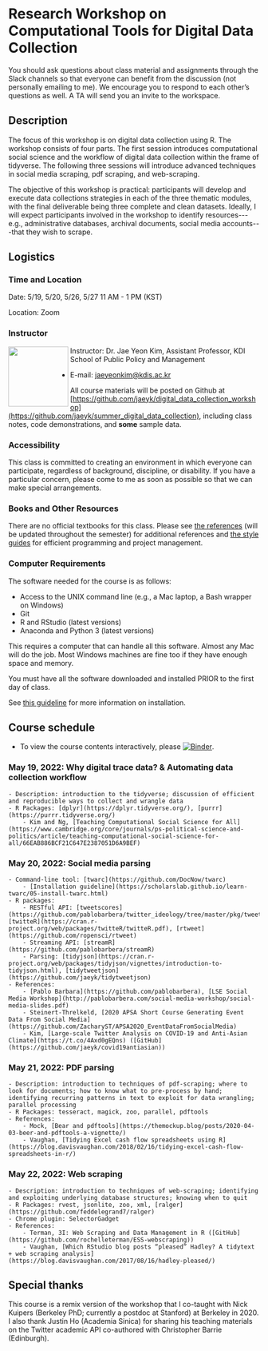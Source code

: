 # Research Workshop on Computational Tools for Digital Data Collection

You should ask questions about class material and assignments through the Slack channels so that everyone can benefit from the discussion (not personally emailing to me). We encourage you to respond to each other’s questions as well. A TA will send you an invite to the workspace.

## Description

The focus of this workshop is on digital data collection using R. The workshop consists of four parts. The first session introduces computational social science and the workflow of digital data collection within the frame of tidyverse. The following three sessions will introduce advanced techniques in social media scraping, pdf scraping, and web-scraping. 

The objective of this workshop is practical: participants will develop and execute data collections strategies in each of the three thematic modules, with the final deliverable being three complete and clean datasets. Ideally, I will expect participants involved in the workshop to identify resources---e.g., administrative databases, archival documents, social media accounts---that they wish to scrape.

## Logistics

### Time and Location

Date: 5/19, 5/20, 5/26, 5/27 11 AM - 1 PM (KST)

Location: Zoom

### Instructor

<img src="https://jaeyk.github.io/profile.jpg" style="margin-right:4px;" align="left" width="120">

Instructor: Dr. Jae Yeon Kim, Assistant Professor, KDI School of Public Policy and Management

* E-mail: jaeyeonkim@kdis.ac.kr

All course materials will be posted on Github at [https://github.com/jaeyk/digital_data_collection_workshop](https://github.com/jaeyk/summer_digital_data_collection), including class notes, code demonstrations, and **some** sample data.

### Accessibility

This class is committed to creating an environment in which everyone can participate, regardless of background, discipline, or disability. If you have a particular concern, please come to me as soon as possible so that we can make special arrangements.

### Books and Other Resources

There are no official textbooks for this class. Please see [the references](https://github.com/jaeyk/digital_data_collection_workshop/blob/master/B_references.md) (will be updated throughout the semester) for additional references and [the style guides](https://github.com/jaeyk/PS239T/blob/master/style_guides.md) for efficient programming and project management.

### Computer Requirements

The software needed for the course is as follows:

* Access to the UNIX command line (e.g., a Mac laptop, a Bash wrapper on Windows)
* Git
* R and RStudio (latest versions)
* Anaconda and Python 3 (latest versions)

This requires a computer that can handle all this software. Almost any Mac will do the job. Most Windows machines are fine too if they have enough space and memory.

You must have all the software downloaded and installed PRIOR to the first day of class.

See [this guideline](https://github.com/jaeyk/PS239T/blob/master/B_Install.md) for more information on installation.

## Course schedule 

- To view the course contents interactively, please [![Binder](https://mybinder.org/badge_logo.svg)](https://mybinder.org/v2/gh/jaeyk/digital_data_collection_workshop/master?urlpath=rstudio). 

### May 19, 2022: Why digital trace data? & Automating data collection workflow

    - Description: introduction to the tidyverse; discussion of efficient and reproducible ways to collect and wrangle data
    - R Packages: [dplyr](https://dplyr.tidyverse.org/), [purrr](https://purrr.tidyverse.org/)
        - Kim and Ng, [Teaching Computational Social Science for All](https://www.cambridge.org/core/journals/ps-political-science-and-politics/article/teaching-computational-social-science-for-all/66EAB886BCF21C647E2387051D6A9BEF)  

### May 20, 2022: Social media parsing 

    - Command-line tool: [twarc](https://github.com/DocNow/twarc)
        - [Installation guideline](https://scholarslab.github.io/learn-twarc/05-install-twarc.html) 
    - R packages: 
        - RESTful API: [tweetscores](https://github.com/pablobarbera/twitter_ideology/tree/master/pkg/tweetscores), [twitteR](https://cran.r-project.org/web/packages/twitteR/twitteR.pdf), [rtweet](https://github.com/ropensci/rtweet)
        - Streaming API: [streamR](https://github.com/pablobarbera/streamR)
        - Parsing: [tidyjson](https://cran.r-project.org/web/packages/tidyjson/vignettes/introduction-to-tidyjson.html), [tidytweetjson](https://github.com/jaeyk/tidytweetjson)
    - References:
        - [Pablo Barbara](https://github.com/pablobarbera), [LSE Social Media Workshop](http://pablobarbera.com/social-media-workshop/social-media-slides.pdf)
        - Steinert-Threlkeld, [2020 APSA Short Course Generating Event Data From Social Media](https://github.com/ZacharyST/APSA2020_EventDataFromSocialMedia)
        - Kim, [Large-scale Twitter Analysis on COVID-19 and Anti-Asian Climate](https://t.co/4Axd0gEQns) ([GitHub](https://github.com/jaeyk/covid19antiasian))
    
### May 21, 2022: PDF parsing 

    - Description: introduction to techniques of pdf-scraping; where to look for documents; how to know what to pre-process by hand; identifying recurring patterns in text to exploit for data wrangling; parallel processing
    - R Packages: tesseract, magick, zoo, parallel, pdftools
    - References:
        - Mock, [Bear and pdftools](https://themockup.blog/posts/2020-04-03-beer-and-pdftools-a-vignette/)
        - Vaughan, [Tidying Excel cash flow spreadsheets using R](https://blog.davisvaughan.com/2018/02/16/tidying-excel-cash-flow-spreadsheets-in-r/)

### May 22, 2022: Web scraping 

    - Description: introduction to techniques of web-scraping; identifying and exploiting underlying database structures; knowing when to quit
    - R Packages: rvest, jsonlite, zoo, xml, [ralger](https://github.com/feddelegrand7/ralger)
    - Chrome plugin: SelectorGadget
    - References:
        - Terman, 3I: Web Scraping and Data Management in R ([GitHub](https://github.com/rochelleterman/ESS-webscraping))
        - Vaughan, [Which RStudio blog posts “pleased” Hadley? A tidytext + web scraping analysis](https://blog.davisvaughan.com/2017/08/16/hadley-pleased/)

## Special thanks 

This course is a remix version of the workshop that I co-taught with Nick Kuipers (Berkeley PhD; currently a postdoc at Stanford) at Berkeley in 2020. I also thank Justin Ho (Academia Sinica) for sharing his teaching materials on the Twitter academic API co-authored with Christopher Barrie (Edinburgh).
